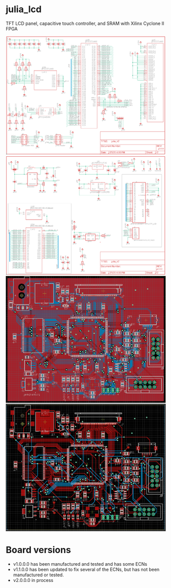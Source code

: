 # julia_lcd

TFT LCD panel, capacitive touch controller, and SRAM with Xilinx Cyclone II FPGA

![Schematic Sheet 1](https://github.com/iank/julia_lcd/blob/master/cad/v2.0.0.0/sch_img1.png?raw=true)
![Schematic Sheet 2](https://github.com/iank/julia_lcd/blob/master/cad/v2.0.0.0/sch_img2.png?raw=true)
![PCB](https://github.com/iank/julia_lcd/blob/master/cad/v2.0.0.0/board_img.png?raw=true)
![PCB (no ground pour)](https://github.com/iank/julia_lcd/blob/master/cad/v2.0.0.0/board_img_nopour.png?raw=true)

# Board versions

* v1.0.0.0 has been manufactured and tested and has some ECNs
* v1.1.0.0 has been updated to fix several of the ECNs, but has not been manufactured or tested.
* v2.0.0.0 in process
